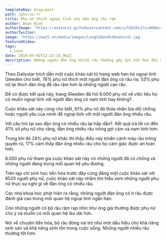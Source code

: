 ```yaml
---
templateKey: blog-post
path: /phu-nu-rr
title: Phụ nữ thích ngoại tình với đàn ông râu rậm
author: Doan Binh
authorImage: 'https://avatars1.githubusercontent.com/u/5263612?s=460&v=4'
authorTwitter: 
image: 'https://we25.vn/media/images/Long%20and%20natural.jpg'
featuredVideo: 
tags:
  - Love
date: 2019-04-02T13:12:33.962Z
description: Những người đàn ông nhiều râu thường gây sức hút hơn đối với chị em phụ nữ và cũng khiến họ muốn ngoại tình hơn.
---
```


Theo Dailystar trích dẫn một cuộc khảo sát từ trang web hẹn hò ngoại tình Gleeden cho biết, 76% phụ nữ thích một người đàn ông có râu ria, 53% phụ nữ lại thích đàn ông để râu rậm hơn là những người cạo râu.

Để có được kết quả này, trang Gleeden đã hỏi 6.000 phụ nữ về việc liệu họ có muốn ngoại tình với người đàn ông có nam tính hay không?.

Cuộc khảo sát này cũng cho biết, 61% phụ nữ đã thừa nhận lừa dối chồng hoặc người yêu của mình để ngoại tình với một người đàn ông nhiều râu.

Với câu hỏi tại sao đàn ông có nhiều râu lại hấp dẫn?. Kết quả trả lời có đến 41% số phụ nữ cho rằng, đàn ông nhiều râu trông gợi cảm và nam tính hơn.

Trong khi đó 29% phụ nữ khác thì thấy điều này khiến cánh mày râu trông quyến rũ, 17% cảm thấy đàn ông nhiều râu cho họ cảm giác được an toàn hơn.

6.000 phụ nữ tham gia cuộc khảo sát này có những người đã có chồng và những người đang trong mối quan hệ yêu đương.

Trên tạp chí sinh học tiến hóa trước đây cũng đăng một cuộc khảo sát với 8520 người phụ nữ, cuộc khảo sát này nhằm tìm hiểu xem những người phụ nữ thực sự nghĩ gì về đàn ông có nhiều râu.

Các nhà khoa học phát hiện ra rằng, những người đàn ông có ít râu được đánh giá cao trong mối quan hệ ngoại tình ngắn hạn.

Còn những người có bộ râu rậm rạp nhìn như ông già thường được phụ nữ chú ý và muốn có mối quan hệ lâu dài hơn.

Nói về chuyện tiến hóa, bộ râu đóng vai trò như một dấu hiệu cho khả năng sinh sản và khả năng sinh tồn trong cuộc sống. Những người nhiều râu thường tốt hơn.